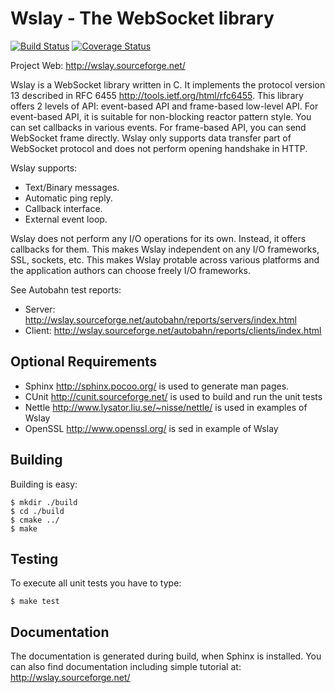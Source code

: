 Wslay - The WebSocket library
=============================

[![Build Status](https://travis-ci.org/jirihnidek/wslay.png?branch=master)](https://travis-ci.org/jirihnidek/wslay)
[![Coverage Status](https://coveralls.io/repos/jirihnidek/wslay/badge.png?branch=master)](https://coveralls.io/r/jirihnidek/wslay?branch=master)

Project Web: http://wslay.sourceforge.net/

Wslay is a WebSocket library written in C.
It implements the protocol version 13 described in
RFC 6455 http://tools.ietf.org/html/rfc6455.
This library offers 2 levels of API:
event-based API and frame-based low-level API. For event-based API, it
is suitable for non-blocking reactor pattern style. You can set
callbacks in various events. For frame-based API, you can send
WebSocket frame directly. Wslay only supports data transfer part of
WebSocket protocol and does not perform opening handshake in HTTP.

Wslay supports:

* Text/Binary messages.
* Automatic ping reply.
* Callback interface.
* External event loop.

Wslay does not perform any I/O operations for its own. Instead, it
offers callbacks for them. This makes Wslay independent on any I/O
frameworks, SSL, sockets, etc.  This makes Wslay protable across
various platforms and the application authors can choose freely I/O
frameworks.

See Autobahn test reports:

* Server: http://wslay.sourceforge.net/autobahn/reports/servers/index.html
* Client: http://wslay.sourceforge.net/autobahn/reports/clients/index.html

Optional Requirements
---------------------

* Sphinx http://sphinx.pocoo.org/ is used to generate man pages.
* CUnit http://cunit.sourceforge.net/ is used to build and run the unit tests
* Nettle http://www.lysator.liu.se/~nisse/nettle/ is used in examples of Wslay
* OpenSSL http://www.openssl.org/ is sed in example of Wslay

Building
--------

Building is easy:

    $ mkdir ./build
    $ cd ./build
    $ cmake ../
    $ make

Testing
-------

To execute all unit tests you have to type:

    $ make test

Documentation
-------------

The documentation is generated during build, when Sphinx is installed. You
can also find documentation including simple tutorial at:
http://wslay.sourceforge.net/
